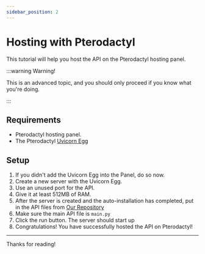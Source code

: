 ```yaml
---
sidebar_position: 2
---
```

# Hosting with Pterodactyl

This tutorial will help you host the API on the Pterodactyl hosting panel.

:::warning Warning!

This is an advanced topic, and you should only proceed if you know what you're doing.

:::


## Requirements

* Pterodactyl hosting panel.
* The Pterodactyl [Uvicorn Egg](https://gist.github.com/isaackogan/f25e5bd044b551c24b56d1591aa6f724)

## Setup

1. If you didn't add the Uvicorn Egg into the Panel, do so now.
2. Create a new server with the Uvicorn Egg.
3. Use an unused port for the API.
4. Give it at least 512MB of RAM.
5. After the server is created and the auto-installation has completed, put in the API files from [Our Repository](https://github.com/BPS-Circular-API/api) 
6. Make sure the main API file is `main.py`
7. Click the run button. The server should start up
8. Congratulations! You have successfully hosted the API on Pterodactyl!

---

Thanks for reading!